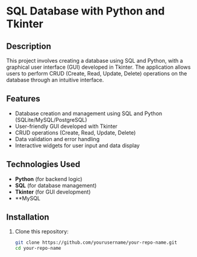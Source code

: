 # SQL Database with Python and Tkinter

## Description

This project involves creating a database using SQL and Python, with a graphical user interface (GUI) developed in Tkinter. The application allows users to perform CRUD (Create, Read, Update, Delete) operations on the database through an intuitive interface.

## Features

- Database creation and management using SQL and Python (SQLite/MySQL/PostgreSQL)
- User-friendly GUI developed with Tkinter
- CRUD operations (Create, Read, Update, Delete)
- Data validation and error handling
- Interactive widgets for user input and data display

## Technologies Used

- **Python** (for backend logic)
- **SQL** (for database management)
- **Tkinter** (for GUI development)
- **MySQL

## Installation

1. Clone this repository:
   ```bash
   git clone https://github.com/yourusername/your-repo-name.git
   cd your-repo-name
